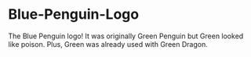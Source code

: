 Blue-Penguin-Logo
=================

The Blue Penguin logo! It was originally Green Penguin but Green looked like poison. Plus, Green was already used with Green Dragon.
